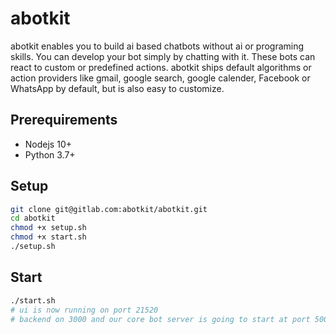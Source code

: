 # abotkit

abotkit enables you to build ai based chatbots without ai or programing skills. 
You can develop your bot simply by chatting with it. These bots can react to custom or predefined actions. 
abotkit ships default algorithms or action providers like gmail, google search, google calender,
Facebook or WhatsApp by default, but is also easy to customize.

## Prerequirements

* Nodejs 10+
* Python 3.7+

## Setup

```bash
git clone git@gitlab.com:abotkit/abotkit.git
cd abotkit
chmod +x setup.sh
chmod +x start.sh
./setup.sh
```

## Start

```bash
./start.sh
# ui is now running on port 21520
# backend on 3000 and our core bot server is going to start at port 5000
```
